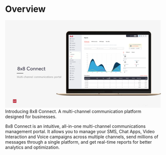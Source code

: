 # Overview

![1280](../images/cf1de9e-New_Project_8.png "New Project (8).png")
Introducing 8x8 Connect. A multi-channel communication platform designed for businesses.

8x8 Connect is an intuitive, all-in-one multi-channel communications management portal. It allows you to manage your SMS, Chat Apps, Video Interaction and Voice campaigns across multiple channels, send millions of messages through a single platform, and get real-time reports for better analytics and optimization.

